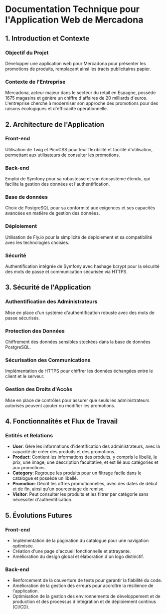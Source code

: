 # Documentation Technique pour l'Application Web de Mercadona

## 1. Introduction et Contexte

### Objectif du Projet
Développer une application web pour Mercadona pour présenter les promotions de produits, remplaçant ainsi les tracts publicitaires papier.

### Contexte de l'Entreprise
Mercadona, acteur majeur dans le secteur du retail en Espagne, possède 1675 magasins et génère un chiffre d'affaires de 20 milliards d'euros. L'entreprise cherche à moderniser son approche des promotions pour des raisons écologiques et d'efficacité opérationnelle.

## 2. Architecture de l'Application

### Front-end
Utilisation de Twig et PicoCSS pour leur flexibilité et facilité d'utilisation, permettant aux utilisateurs de consulter les promotions.

### Back-end
Emploi de Symfony pour sa robustesse et son écosystème étendu, qui facilite la gestion des données et l'authentification.

### Base de données
Choix de PostgreSQL pour sa conformité aux exigences et ses capacités avancées en matière de gestion des données.

### Déploiement
Utilisation de Fly.io pour la simplicité de déploiement et sa compatibilité avec les technologies choisies.

### Sécurité
Authentification intégrée de Symfony avec hashage bcrypt pour la sécurité des mots de passe et communication sécurisée via HTTPS.

## 3. Sécurité de l'Application

### Authentification des Administrateurs
Mise en place d'un système d'authentification robuste avec des mots de passe sécurisés.

### Protection des Données
Chiffrement des données sensibles stockées dans la base de données PostgreSQL.

### Sécurisation des Communications
Implémentation de HTTPS pour chiffrer les données échangées entre le client et le serveur.

### Gestion des Droits d'Accès
Mise en place de contrôles pour assurer que seuls les administrateurs autorisés peuvent ajouter ou modifier les promotions.

## 4. Fonctionnalités et Flux de Travail

### Entités et Relations
- **User**: Gère les informations d'identification des administrateurs, avec la capacité de créer des produits et des promotions.
- **Product**: Contient les informations des produits, y compris le libellé, le prix, une image, une description facultative, et est lié aux catégories et aux promotions.
- **Category**: Regroupe les produits pour un filtrage facile dans le catalogue et possède un libellé.
- **Promotion**: Décrit les offres promotionnelles, avec des dates de début et de fin, ainsi qu'un pourcentage de remise.
- **Visitor**: Peut consulter les produits et les filtrer par catégorie sans nécessiter d'authentification.

## 5. Évolutions Futures

### Front-end
- Implémentation de la pagination du catalogue pour une navigation optimisée.
- Création d'une page d'accueil fonctionnelle et attrayante.
- Amélioration du design global et élaboration d'un logo distinctif.

### Back-end
- Renforcement de la couverture de tests pour garantir la fiabilité du code.
- Amélioration de la gestion des erreurs pour accroître la résilience de l'application.
- Optimisation de la gestion des environnements de développement et de production et des processus d'intégration et de déploiement continus (CI/CD).